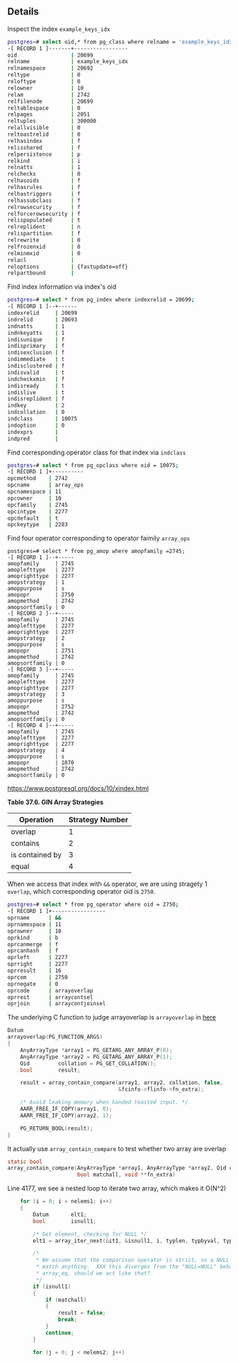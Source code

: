 ## Details

Inspect the index `example_keys_idx`

```bash
postgres=# select oid,* from pg_class where relname = 'example_keys_idx';
-[ RECORD 1 ]-------+-----------------
oid                 | 20699
relname             | example_keys_idx
relnamespace        | 20692
reltype             | 0
reloftype           | 0
relowner            | 10
relam               | 2742
relfilenode         | 20699
reltablespace       | 0
relpages            | 2051
reltuples           | 300000
relallvisible       | 0
reltoastrelid       | 0
relhasindex         | f
relisshared         | f
relpersistence      | p
relkind             | i
relnatts            | 1
relchecks           | 0
relhasoids          | f
relhasrules         | f
relhastriggers      | f
relhassubclass      | f
relrowsecurity      | f
relforcerowsecurity | f
relispopulated      | t
relreplident        | n
relispartition      | f
relrewrite          | 0
relfrozenxid        | 0
relminmxid          | 0
relacl              |
reloptions          | {fastupdate=off}
relpartbound        |
```

Find index information via index's oid

```bash
postgres=# select * from pg_index where indexrelid = 20699;
-[ RECORD 1 ]--+------
indexrelid     | 20699
indrelid       | 20693
indnatts       | 1
indnkeyatts    | 1
indisunique    | f
indisprimary   | f
indisexclusion | f
indimmediate   | t
indisclustered | f
indisvalid     | t
indcheckxmin   | f
indisready     | t
indislive      | t
indisreplident | f
indkey         | 2
indcollation   | 0
indclass       | 10075
indoption      | 0
indexprs       |
indpred        |
```

Find corresponding operator class for that index via `indclass`

```bash
postgres=# select * from pg_opclass where oid = 10075;
-[ RECORD 1 ]+----------
opcmethod    | 2742
opcname      | array_ops
opcnamespace | 11
opcowner     | 10
opcfamily    | 2745
opcintype    | 2277
opcdefault   | t
opckeytype   | 2283
```

Find four operator corresponding to operator faimily `array_ops`

```
postgres=# select * from pg_amop where amopfamily =2745;
-[ RECORD 1 ]--+-----
amopfamily     | 2745
amoplefttype   | 2277
amoprighttype  | 2277
amopstrategy   | 1
amoppurpose    | s
amopopr        | 2750
amopmethod     | 2742
amopsortfamily | 0
-[ RECORD 2 ]--+-----
amopfamily     | 2745
amoplefttype   | 2277
amoprighttype  | 2277
amopstrategy   | 2
amoppurpose    | s
amopopr        | 2751
amopmethod     | 2742
amopsortfamily | 0
-[ RECORD 3 ]--+-----
amopfamily     | 2745
amoplefttype   | 2277
amoprighttype  | 2277
amopstrategy   | 3
amoppurpose    | s
amopopr        | 2752
amopmethod     | 2742
amopsortfamily | 0
-[ RECORD 4 ]--+-----
amopfamily     | 2745
amoplefttype   | 2277
amoprighttype  | 2277
amopstrategy   | 4
amoppurpose    | s
amopopr        | 1070
amopmethod     | 2742
amopsortfamily | 0
```

https://www.postgresql.org/docs/10/xindex.html

**Table 37.6. GIN Array Strategies**

| Operation       | Strategy Number |
| --------------- | --------------- |
| overlap         | 1               |
| contains        | 2               |
| is contained by | 3               |
| equal           | 4               |

When we access that index with `&&` operator, we are using stragety 1 `overlap`, which corresponding operator oid is `2750`.

```bash
postgres=# select * from pg_operator where oid = 2750;
-[ RECORD 1 ]+-----------------
oprname      | &&
oprnamespace | 11
oprowner     | 10
oprkind      | b
oprcanmerge  | f
oprcanhash   | f
oprleft      | 2277
oprright     | 2277
oprresult    | 16
oprcom       | 2750
oprnegate    | 0
oprcode      | arrayoverlap
oprrest      | arraycontsel
oprjoin      | arraycontjoinsel
```

The underlying C function to judge arrayoverlap is `arrayoverlap` in [here](https://github.com/postgres/postgres/blob/master/src/backend/utils/adt/arrayfuncs.c) 

```c
Datum
arrayoverlap(PG_FUNCTION_ARGS)
{
	AnyArrayType *array1 = PG_GETARG_ANY_ARRAY_P(0);
	AnyArrayType *array2 = PG_GETARG_ANY_ARRAY_P(1);
	Oid			collation = PG_GET_COLLATION();
	bool		result;

	result = array_contain_compare(array1, array2, collation, false,
								   &fcinfo->flinfo->fn_extra);

	/* Avoid leaking memory when handed toasted input. */
	AARR_FREE_IF_COPY(array1, 0);
	AARR_FREE_IF_COPY(array2, 1);

	PG_RETURN_BOOL(result);
}
```

It actually use `array_contain_compare` to test whether two array are overlap

```c
static bool
array_contain_compare(AnyArrayType *array1, AnyArrayType *array2, Oid collation,
					  bool matchall, void **fn_extra)
```

Line 4177, we see a nested loop to iterate two array, which makes it O(N^2)

```c
	for (i = 0; i < nelems1; i++)
	{
		Datum		elt1;
		bool		isnull1;

		/* Get element, checking for NULL */
		elt1 = array_iter_next(&it1, &isnull1, i, typlen, typbyval, typalign);

		/*
		 * We assume that the comparison operator is strict, so a NULL can't
		 * match anything.  XXX this diverges from the "NULL=NULL" behavior of
		 * array_eq, should we act like that?
		 */
		if (isnull1)
		{
			if (matchall)
			{
				result = false;
				break;
			}
			continue;
		}

		for (j = 0; j < nelems2; j++)
```
